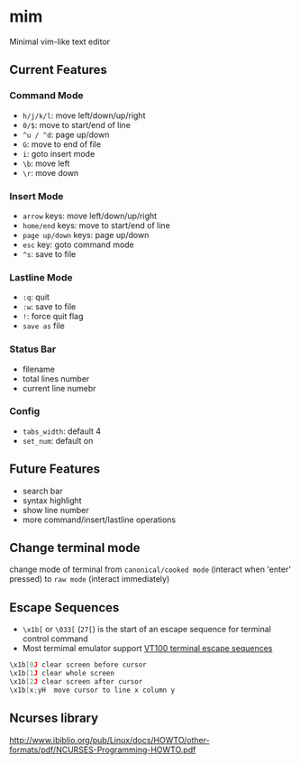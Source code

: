 # mim

Minimal vim-like text editor

## Current Features

### Command Mode

*   `h/j/k/l`: move left/down/up/right
*   `0/$`: move to start/end of line
*   `^u / ^d`: page up/down
*   `G`: move to end of file
*   `i`: goto insert mode
*   `\b`: move left
*   `\r`: move down

### Insert Mode

*   `arrow` keys: move left/down/up/right
*   `home/end` keys: move to start/end of line
*   `page up/down` keys: page up/down
*   `esc` key: goto command mode
*   `^s`: save to file

### Lastline Mode

*   `:q`: quit
*   `:w`: save to file
*   `!`: force quit flag
*   `save as` file

### Status Bar

*   filename
*   total lines number
*   current line numebr

### Config

*   `tabs_width`: default 4
*   `set_num`: default on

## Future Features

*   search bar
*   syntax highlight
*   show line number
*   more command/insert/lastline operations

## Change terminal mode

change mode of terminal from `canonical/cooked mode` (interact when 'enter' pressed)
to `raw mode` (interact immediately)

## Escape Sequences

*   `\x1b[` or `\033[` (`27[`) is the start of an escape sequence for terminal control command
*   Most termimal emulator support [VT100 terminal escape sequences](https://vt100.net/docs/vt100-ug/chapter3.html)

```c
\x1b[0J clear screen before cursor
\x1b[1J clear whole screen
\x1b[2J clear screen after cursor
\x1b[x;yH  move cursor to line x column y
```

## Ncurses library

http://www.ibiblio.org/pub/Linux/docs/HOWTO/other-formats/pdf/NCURSES-Programming-HOWTO.pdf

